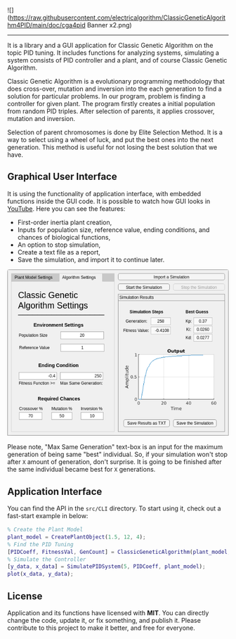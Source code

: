 ![](https://raw.githubusercontent.com/electricalgorithm/ClassicGeneticAlgorithm4PID/main/doc/cga4pid Banner x2.png)

---

It is a library and a GUI application for Classic Genetic Algorithm on the topic PID tuning. It includes functions for analyzing systems, simulating a system consists of PID controller and a plant, and of course Classic Genetic Algorithm.

Classic Genetic Algorithm is a evolutionary programming methodology that does cross-over, mutation and inversion into the each generation to find a solution for particular problems. In our program, problem is finding a controller for given plant. The program firstly creates a initial population from random PID triples. After selection of parents, it applies crossover, mutation and inversion.

Selection of parent chromosomes is done by Elite Selection Method. It is a way to select using a wheel of luck, and put the best ones into the next generation. This method is useful for not losing the best solution that we have.

## Graphical User Interface

It is using the functionality of application interface, with embedded functions inside the GUI code. It is possible to watch how GUI looks in [YouTube](https://youtu.be/aWHEwL5mfgc). Here you can see the features:

* First-order inertia plant creation,
* Inputs for population size, reference value, ending conditions, and chances of biological functions,
* An option to stop simulation,
* Create a text file as a report,
* Save the simulation, and import it to continue later.

<img src="https://raw.githubusercontent.com/electricalgorithm/ClassicGeneticAlgorithm4PID/main/doc/ScreenShot.png" style="zoom:80%;" />

Please note, "Max Same Generation" text-box is an input for the maximum generation of being same "best" individual. So, if your simulation won't stop after `X` amount of generation, don't surprise.  It is going to be finished after the same individual became best for `X` generations.

## Application Interface

You can find the API in the `src/CLI` directory. To start using it, check out a fast-start example in below:

```matlab
% Create the Plant Model
plant_model = CreatePlantObject(1.5, 12, 4);
% Find the PID Tuning
[PIDCoeff, FitnessVal, GenCount] = ClassicGeneticAlgorithm(plant_model, 20, 5, -0.4, 25, 0.5, 0.5, 0.5);
% Simulate the Controller
[y_data, x_data] = SimulatePIDSystem(5, PIDCoeff, plant_model);
plot(x_data, y_data);
```

## License

Application and its functions have licensed with **MIT**. You can directly change the code, update it, or fix something, and publish it. Please contribute to this project to make it better, and free for everyone.
